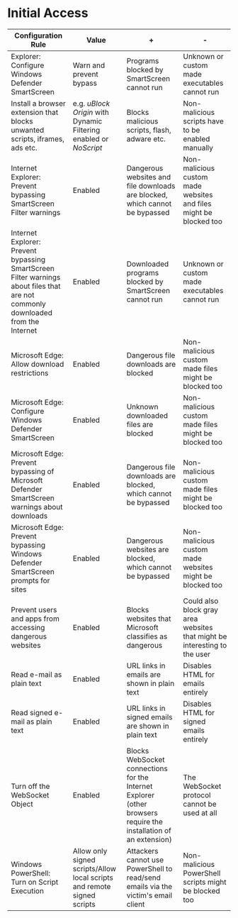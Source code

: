# Initial Access

| **Configuration Rule**                                                                                                           | **Value**                                                                  | **+**                                                                                                       | **-**                                                                |
|---------------------------------------------------------------------------------------------------------------------------------------|---------------------------------------------------------------------------------|------------------------------------------------------------------------------------------------------------------|---------------------------------------------------------------------------|
| Explorer: Configure Windows Defender SmartScreen                                                                           | Warn and prevent bypass                                                         | Programs blocked by SmartScreen cannot run                                                                 | Unknown or custom made executables cannot run                             |
| Install a browser extension that blocks unwanted scripts, iframes, ads etc.                                                           | e.g. _uBlock Origin_ with Dynamic Filtering enabled or _NoScript_ | Blocks malicious scripts, flash, adware etc.                                                                     | Non-malicious scripts have to be enabled manually                         |
| Internet Explorer: Prevent bypassing SmartScreen Filter warnings                                                                | Enabled                                                                         | Dangerous websites and file downloads are blocked, which cannot be bypassed                                      | Non-malicious custom made websites and files might be blocked too         |
| Internet Explorer: Prevent bypassing SmartScreen Filter warnings about files that are not commonly downloaded from the Internet | Enabled                                                                         | Downloaded programs blocked by SmartScreen cannot run                                                      | Unknown or custom made executables cannot run                             |
| Microsoft Edge: Allow download restrictions                                                                                           | Enabled                                                                         | Dangerous file downloads are blocked                                                                             | Non-malicious custom made files might be blocked too                      |
| Microsoft Edge: Configure Windows Defender SmartScreen                                                                     | Enabled                                                                         | Unknown downloaded files are blocked                                                                             | Non-malicious custom made files might be blocked too                      |
| Microsoft Edge: Prevent bypassing of Microsoft Defender SmartScreen warnings about downloads                                    | Enabled                                                                         | Dangerous file downloads are blocked, which cannot be bypassed                                                   | Non-malicious custom made files might be blocked too                      |
| Microsoft Edge: Prevent bypassing Windows Defender SmartScreen prompts for sites                                           | Enabled                                                                         | Dangerous websites are blocked, which cannot be bypassed                                                         | Non-malicious custom made websites might be blocked too                   |
| Prevent users and apps from accessing dangerous websites                                                                              | Enabled                                                                         | Blocks websites that Microsoft classifies as dangerous                                                           | Could also block gray area websites that might be interesting to the user |
| Read e-mail as plain text                                                                                                             | Enabled                                                                         | URL links in emails are shown in plain text                                                           | Disables HTML for emails entirely                              |
| Read signed e-mail as plain text                                                                                                      | Enabled                                                                         | URL links in signed emails are shown in plain text                                                    | Disables HTML for signed emails entirely                       |
| Turn off the WebSocket Object                                                                                                         | Enabled                                                                         | Blocks WebSocket connections for the Internet Explorer (other browsers require the installation of an extension) | The WebSocket protocol cannot be used at all                              |
| Windows PowerShell: Turn on Script Execution                                                                                    | Allow only signed scripts/Allow local scripts and remote signed scripts         | Attackers cannot use PowerShell to read/send emails via the victim's email client                          | Non-malicious PowerShell scripts might be blocked too               |
